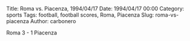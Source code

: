 Title: Roma vs. Piacenza, 1994/04/17
Date: 1994/04/17 00:00
Category: sports
Tags: football, football scores, Roma, Piacenza
Slug: roma-vs-piacenza
Author: carbonero


Roma 3 - 1 Piacenza
